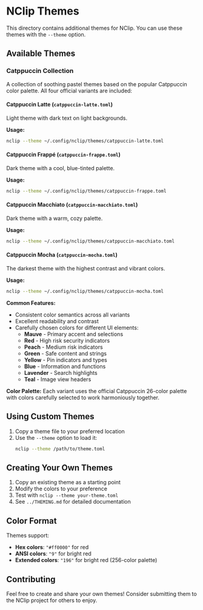# NClip Themes

This directory contains additional themes for NClip. You can use these themes with the `--theme` option.

## Available Themes

### Catppuccin Collection
A collection of soothing pastel themes based on the popular Catppuccin color palette. All four official variants are included:

#### Catppuccin Latte (`catppuccin-latte.toml`)
Light theme with dark text on light backgrounds.

**Usage:**
```bash
nclip --theme ~/.config/nclip/themes/catppuccin-latte.toml
```

#### Catppuccin Frappé (`catppuccin-frappe.toml`)
Dark theme with a cool, blue-tinted palette.

**Usage:**
```bash
nclip --theme ~/.config/nclip/themes/catppuccin-frappe.toml
```

#### Catppuccin Macchiato (`catppuccin-macchiato.toml`)
Dark theme with a warm, cozy palette.

**Usage:**
```bash
nclip --theme ~/.config/nclip/themes/catppuccin-macchiato.toml
```

#### Catppuccin Mocha (`catppuccin-mocha.toml`)
The darkest theme with the highest contrast and vibrant colors.

**Usage:**
```bash
nclip --theme ~/.config/nclip/themes/catppuccin-mocha.toml
```

**Common Features:**
- Consistent color semantics across all variants
- Excellent readability and contrast
- Carefully chosen colors for different UI elements:
  - **Mauve** - Primary accent and selections
  - **Red** - High risk security indicators
  - **Peach** - Medium risk indicators
  - **Green** - Safe content and strings
  - **Yellow** - Pin indicators and types
  - **Blue** - Information and functions
  - **Lavender** - Search highlights
  - **Teal** - Image view headers

**Color Palette:**
Each variant uses the official Catppuccin 26-color palette with colors carefully selected to work harmoniously together.

## Using Custom Themes

1. Copy a theme file to your preferred location
2. Use the `--theme` option to load it:
   ```bash
   nclip --theme /path/to/theme.toml
   ```

## Creating Your Own Themes

1. Copy an existing theme as a starting point
2. Modify the colors to your preference
3. Test with `nclip --theme your-theme.toml`
4. See `../THEMING.md` for detailed documentation

## Color Format

Themes support:
- **Hex colors**: `"#ff0000"` for red
- **ANSI colors**: `"9"` for bright red
- **Extended colors**: `"196"` for bright red (256-color palette)

## Contributing

Feel free to create and share your own themes! Consider submitting them to the NClip project for others to enjoy.